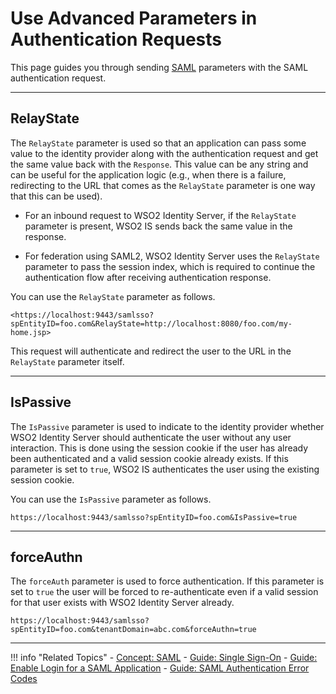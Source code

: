 # Use Advanced Parameters in Authentication Requests

This page guides you through sending [SAML](TODO:insert-link-to-concept) parameters with the SAML authentication request. 

-----

## RelayState

The `RelayState` parameter is used so that an application can pass some value to the identity provider along with the authentication request and get the same value back with the `Response`. This value can be any string and can be useful for the application logic (e.g., when there is a failure, redirecting to the URL that comes as the `RelayState` parameter is one way that this can be used).

-   For an inbound request to WSO2 Identity Server, if the `RelayState` parameter is present, WSO2 IS sends back the same value in the response.

-   For federation using SAML2, WSO2 Identity Server uses the `RelayState` parameter to pass the session index, which is required to continue the authentication flow after receiving authentication response.

You can use the `RelayState` parameter as follows.

```
<https://localhost:9443/samlsso?spEntityID=foo.com&RelayState=http://localhost:8080/foo.com/my-home.jsp>
```

This request will authenticate and redirect the user to the URL in the `RelayState` parameter itself.

-----

## IsPassive

The `IsPassive` parameter is used to indicate to the identity provider whether WSO2 Identity Server should authenticate the user without any user interaction. This is done using the session cookie if the user has already been authenticated and a valid session cookie already exists. If this parameter is set to `true`, WSO2 IS authenticates the user using the existing session cookie. 

You can use the `IsPassive` parameter as follows.  

```
https://localhost:9443/samlsso?spEntityID=foo.com&IsPassive=true
```

------

## forceAuthn

The `forceAuth` parameter is used to force authentication. If this parameter is set to `true` the user will be forced to re-authenticate even if a valid session for that user exists with WSO2 Identity Server already. 

```
https://localhost:9443/samlsso?spEntityID=foo.com&tenantDomain=abc.com&forceAuthn=true
```

-----

!!! info "Related Topics"
    - [Concept: SAML](TODO:insert-link-to-concept)
    - [Guide: Single Sign-On](../enable-single-sign-on)
    - [Guide: Enable Login for a SAML Application](../webapp-saml)
    - [Guide: SAML Authentication Error Codes](TODO:insertlink)

